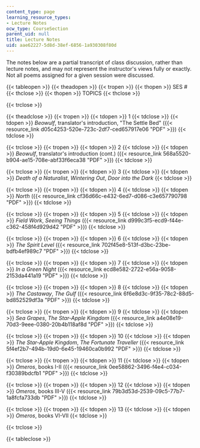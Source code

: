 ```yaml
---
content_type: page
learning_resource_types:
- Lecture Notes
ocw_type: CourseSection
parent_uid: null
title: Lecture Notes
uid: aae62227-5d8d-38ef-6856-1a930308f80d
---
```


The notes below are a partial transcript of class discussion, rather than lecture notes, and may not represent the instructor's views fully or exactly. Not all poems assigned for a given session were discussed.

{{< tableopen >}}
{{< theadopen >}}
{{< tropen >}}
{{< thopen >}}
SES #
{{< thclose >}}
{{< thopen >}}
TOPICS
{{< thclose >}}

{{< trclose >}}

{{< theadclose >}}
{{< tropen >}}
{{< tdopen >}}
1
{{< tdclose >}}
{{< tdopen >}}
_Beowulf_, translator's introduction, "The Settle Bed" ({{< resource_link d05c4253-520e-723c-2df7-ced657917e06 "PDF" >}})
{{< tdclose >}}

{{< trclose >}}
{{< tropen >}}
{{< tdopen >}}
2
{{< tdclose >}}
{{< tdopen >}}
_Beowulf_, translator's introduction (cont.) ({{< resource_link 568a5520-b904-ae15-708e-abf33f6eca38 "PDF" >}})
{{< tdclose >}}

{{< trclose >}}
{{< tropen >}}
{{< tdopen >}}
3
{{< tdclose >}}
{{< tdopen >}}
_Death of a Naturalist_, _Wintering Out_, _Door into the Dark_
{{< tdclose >}}

{{< trclose >}}
{{< tropen >}}
{{< tdopen >}}
4
{{< tdclose >}}
{{< tdopen >}}
_North_ ({{< resource_link cf36d66c-e432-6ed7-d086-c3e657790798 "PDF" >}})
{{< tdclose >}}

{{< trclose >}}
{{< tropen >}}
{{< tdopen >}}
5
{{< tdclose >}}
{{< tdopen >}}
_Field Work_, _Seeing Things_ ({{< resource_link d999c3f5-ecd9-f44e-c362-458f4d929d42 "PDF" >}})
{{< tdclose >}}

{{< trclose >}}
{{< tropen >}}
{{< tdopen >}}
6
{{< tdclose >}}
{{< tdopen >}}
_The Spirit Level_ ({{< resource_link 702f45e8-513f-d3bc-23be-bdfb4ef989c7 "PDF" >}})
{{< tdclose >}}

{{< trclose >}}
{{< tropen >}}
{{< tdopen >}}
7
{{< tdclose >}}
{{< tdopen >}}
_In a Green Night_ ({{< resource_link ecd8e582-2722-e56a-9058-2153da441a19 "PDF" >}})
{{< tdclose >}}

{{< trclose >}}
{{< tropen >}}
{{< tdopen >}}
8
{{< tdclose >}}
{{< tdopen >}}
_The Castaway_, _The Gulf_ ({{< resource_link 6f6e8d3c-9f35-78c2-88d5-bd852529df3a "PDF" >}})
{{< tdclose >}}

{{< trclose >}}
{{< tropen >}}
{{< tdopen >}}
9
{{< tdclose >}}
{{< tdopen >}}
_Sea Grapes_, _The Star-Apple Kingdom_ ({{< resource_link a4e08e19-70d3-9eee-0380-20b4b118af8d "PDF" >}})
{{< tdclose >}}

{{< trclose >}}
{{< tropen >}}
{{< tdopen >}}
10
{{< tdclose >}}
{{< tdopen >}}
_The Star-Apple Kingdom_, _The Fortunate Traveller_ ({{< resource_link 5f4ef2b7-494b-19d0-6e45-19460ca0b992 "PDF" >}})
{{< tdclose >}}

{{< trclose >}}
{{< tropen >}}
{{< tdopen >}}
11
{{< tdclose >}}
{{< tdopen >}}
_Omeros_, books I-II ({{< resource_link 0ee58862-3496-f4e4-c034-f30389bdcfb1 "PDF" >}})
{{< tdclose >}}

{{< trclose >}}
{{< tropen >}}
{{< tdopen >}}
12
{{< tdclose >}}
{{< tdopen >}}
_Omeros_, books III-V ({{< resource_link 79b3d53d-2539-09c5-77b7-1a8fcfa733db "PDF" >}})
{{< tdclose >}}

{{< trclose >}}
{{< tropen >}}
{{< tdopen >}}
13
{{< tdclose >}}
{{< tdopen >}}
_Omeros_, books VI-VII
{{< tdclose >}}

{{< trclose >}}

{{< tableclose >}}